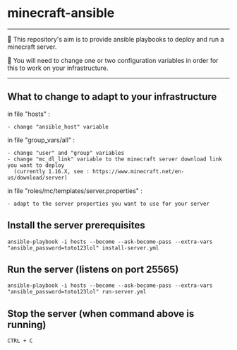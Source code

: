 # minecraft-ansible

---

:pushpin: This repository's aim is to provide ansible playbooks to deploy and run a minecraft server.

:pushpin: You will need to change one or two configuration variables in order for this to work on your infrastructure.

---

## What to change to adapt to your infrastructure

in file "hosts" :

    - change "ansible_host" variable

in file "group_vars/all" :

    - change "user" and "group" variables
    - change "mc_dl_link" variable to the minecraft server download link you want to deploy 
      (currently 1.16.X, see : https://www.minecraft.net/en-us/download/server)

in file "roles/mc/templates/server.properties" :

    - adapt to the server properties you want to use for your server

## Install the server prerequisites

    ansible-playbook -i hosts --become --ask-become-pass --extra-vars "ansible_password=toto123lol" install-server.yml

## Run the server (listens on port 25565)

    ansible-playbook -i hosts --become --ask-become-pass --extra-vars "ansible_password=toto123lol" run-server.yml

## Stop the server (when command above is running)
    
    CTRL + C
